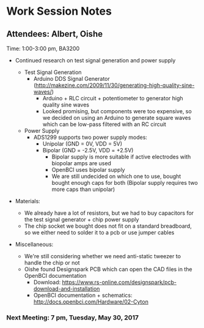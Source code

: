 # Work Session Notes

## Attendees: Albert, Oishe

Time: 1:00-3:00 pm, BA3200

- Continued research on test signal generation and power supply
  - Test Signal Generation
    - Arduino DDS Signal Generator (http://makezine.com/2009/11/30/generating-high-quality-sine-waves/)
      - Arduino + RLC circuit + potentiometer to generator high quality sine waves
      - Looked promising, but components were too expensive, so we decided on using an Arduino to generate square waves which can be low-pass filtered with an RC circuit
  - Power Supply
    - ADS1299 supports two power supply modes:
      - Unipolar (GND = 0V, VDD = 5V)
      - Bipolar (GND = -2.5V, VDD = +2.5V)
        - Bipolar supply is more suitable if active electrodes with biopolar amps are used
        - OpenBCI uses bipolar supply
        - We are still undecided on which one to use, bought bought enough caps for both (Bipolar supply requires two more caps than unipolar)
 - Materials:
   - We already have a lot of resistors, but we had to buy capacitors for the test signal generator + chip power supply
   - The chip socket we bought does not fit on a standard breadboard, so we either need to solder it to a pcb or use jumper cables
   
- Miscellaneous:
   - We're still considering whether we need anti-static tweezer to handle the chip or not
   - Oishe found Designspark PCB which can open the CAD files in the OpenBCI documentation
        - Download: https://www.rs-online.com/designspark/pcb-download-and-installation
        - OpenBCI documentation + schematics: http://docs.openbci.com/Hardware/02-Cyton
 ### Next Meeting: 7 pm, Tuesday, May 30, 2017
